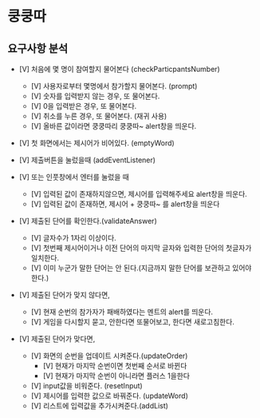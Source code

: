 # 쿵쿵따

## 요구사항 분석

- [V] 처음에 몇 명이 참여할지 물어본다 (checkParticpantsNumber)

  - [V] 사용자로부터 몇명에서 참가할지 물어본다. (prompt)
  - [V] 숫자를 입력받지 않는 경우, 또 물어본다.
  - [V] 0을 입력받은 경우, 또 물어본다.
  - [V] 취소를 누른 경우, 또 물어본다. (재귀 사용)
  - [V] 올바른 값이라면 쿵쿵따리 쿵쿵따~ alert창을 띄운다.

- [V] 첫 화면에서는 제시어가 비어있다. (emptyWord)

- [V] 제출버튼을 눌렀을때 (addEventListener)
- [V] 또는 인풋창에서 엔터를 눌렀을 때

  - [V] 입력된 값이 존재하지않으면, 제시어를 입력해주세요 alert창을 띄운다.
  - [V] 입력된 값이 존재하면, 제시어 + 쿵쿵따~ 를 alert창을 띄운다

- [V] 제출된 단어를 확인한다.(validateAnswer)

  - [V] 글자수가 1자리 이상이다.
  - [V] 첫번째 제시어이거나 이전 단어의 마지막 글자와 입력한 단어의 첫글자가 일치한다.
  - [V] 이미 누군가 말한 단어는 안 된다.(지금까지 말한 단어를 보관하고 있어야 한다.)

- [V] 제출된 단어가 맞지 않다면,

  - [V] 현재 순번의 참가자가 패배하였다는 멘트의 alert를 띄운다.
  - [V] 게임을 다시할지 묻고, 안한다면 또물어보고, 한다면 새로고침한다.

- [V] 제출된 단어가 맞다면,
  - [V] 화면의 순번을 업데이트 시켜준다.(updateOrder)
    - [V] 현재가 마지막 순번이면 첫번째 순서로 바뀐다
    - [V] 현재가 마지막 순번이 아니라면 플러스 1을한다
  - [V] input값을 비워준다. (resetInput)
  - [V] 제시어를 입력한 값으로 바꿔준다. (updateWord)
  - [V] 리스트에 입력값을 추가시켜준다.(addList)
